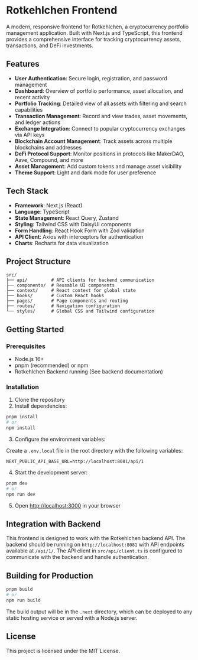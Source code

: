 # Rotkehlchen Frontend

A modern, responsive frontend for Rotkehlchen, a cryptocurrency portfolio management application. Built with Next.js and TypeScript, this frontend provides a comprehensive interface for tracking cryptocurrency assets, transactions, and DeFi investments.

## Features

- **User Authentication**: Secure login, registration, and password management
- **Dashboard**: Overview of portfolio performance, asset allocation, and recent activity
- **Portfolio Tracking**: Detailed view of all assets with filtering and search capabilities
- **Transaction Management**: Record and view trades, asset movements, and ledger actions
- **Exchange Integration**: Connect to popular cryptocurrency exchanges via API keys
- **Blockchain Account Management**: Track assets across multiple blockchains and addresses
- **DeFi Protocol Support**: Monitor positions in protocols like MakerDAO, Aave, Compound, and more
- **Asset Management**: Add custom tokens and manage asset visibility
- **Theme Support**: Light and dark mode for user preference

## Tech Stack

- **Framework**: Next.js (React)
- **Language**: TypeScript
- **State Management**: React Query, Zustand
- **Styling**: Tailwind CSS with DaisyUI components
- **Form Handling**: React Hook Form with Zod validation
- **API Client**: Axios with interceptors for authentication
- **Charts**: Recharts for data visualization

## Project Structure

```
src/
├── api/         # API clients for backend communication
├── components/  # Reusable UI components
├── context/     # React context for global state
├── hooks/       # Custom React hooks
├── pages/       # Page components and routing
├── routes/      # Navigation configuration
└── styles/      # Global CSS and Tailwind configuration
```

## Getting Started

### Prerequisites

- Node.js 16+
- pnpm (recommended) or npm
- Rotkehlchen Backend running (See backend documentation)

### Installation

1. Clone the repository
2. Install dependencies:

```bash
pnpm install
# or
npm install
```

3. Configure the environment variables:

Create a `.env.local` file in the root directory with the following variables:

```
NEXT_PUBLIC_API_BASE_URL=http://localhost:8081/api/1
```

4. Start the development server:

```bash
pnpm dev
# or
npm run dev
```

5. Open [http://localhost:3000](http://localhost:3000) in your browser

## Integration with Backend

This frontend is designed to work with the Rotkehlchen backend API. The backend should be running on `http://localhost:8081` with API endpoints available at `/api/1/`. The API client in `src/api/client.ts` is configured to communicate with the backend and handle authentication.

## Building for Production

```bash
pnpm build
# or
npm run build
```

The build output will be in the `.next` directory, which can be deployed to any static hosting service or served with a Node.js server.

## License

This project is licensed under the MIT License.
